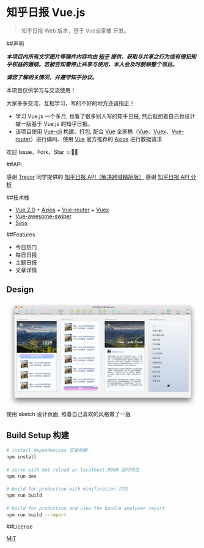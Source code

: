 # 知乎日报 Vue.js

> 知乎日报 Web 版本，基于 Vue全家桶 开发。

##声明

***本项目内所有文字图片等稿件内容均由 [知乎](https://www.zhihu.com/) 提供，获取与共享之行为或有侵犯知乎权益的嫌疑。若被告知需停止共享与使用，本人会及时删除整个项目。***

***请您了解相关情况，并遵守知乎协议。***

本项目仅供学习与交流使用！

大家多多交流，互相学习，写的不好的地方还请指正！

* 学习 Vue.js 一个多月, 也看了很多别人写的知乎日报, 然后就想着自己也设计做一版基于 Vue.js 的知乎日报。
* 该项目使用 [Vue-cli](https://github.com/vuejs/vue-cli) 构建、打包, 配合 [Vue](https://github.com/vuejs/vue) 全家桶（[Vue](https://github.com/vuejs/vue)、[Vuex](https://github.com/vuejs/vuex)、[Vue-router](https://github.com/vuejs/vue-router)）进行编码、使用 [Vue](https://github.com/vuejs/vue) 官方推荐的 [Axios](https://github.com/mzabriskie/axios) 进行数据请求

欢迎 Issue、Fork、Star ☺️🤑😁

##API

感谢 [Trevor](http://www.huangxizhou.com/) 同学提供的 [知乎日报 API（解决跨域精简版）](http://www.huangxizhou.com/2017/04/29/zhihu-dailyAPI/)
感谢 [知乎日报 API 分析](https://github.com/izzyleung/ZhihuDailyPurify/wiki/%E7%9F%A5%E4%B9%8E%E6%97%A5%E6%8A%A5-API-%E5%88%86%E6%9E%90)

##技术栈

* [Vue 2.0](https://github.com/vuejs/vue) +  [Axios](https://github.com/mzabriskie/axios)  + [Vue-router](https://github.com/vuejs/vue-router) + [Vuex](https://github.com/vuejs/vuex)
* [Vue-awesome-swiper](https://github.com/surmon-china/vue-awesome-swiper)
* [Sass](https://github.com/sass/sass)

##Features

* 今日热门
* 每日日报
* 主题日报
* 文章详情

## Design
![](./doc/zhihuDaily.png)
使用 sketch 设计页面, 照着自己喜欢的风格做了一版

## Build Setup 构建

``` bash
# install dependencies 安装依赖
npm install

# serve with hot reload at localhost:8080 运行项目
npm run dev

# build for production with minification 打包
npm run build

# build for production and view the bundle analyzer report
npm run build --report
```

##License

[MIT](https://opensource.org/licenses/MIT)



